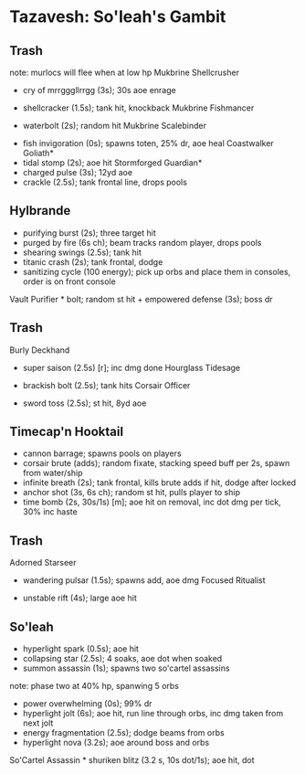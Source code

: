 # Tazavesh: So'leah's Gambit

## Trash
  note: murlocs will flee when at low hp
Mukbrine Shellcrusher
  * cry of mrrgggllrrgg (3s); 30s aoe enrage
  + shellcracker (1.5s); tank hit, knockback
Mukbrine Fishmancer
  - waterbolt (2s); random hit
Mukbrine Scalebinder
  + fish invigoration (0s); spawns toten, 25% dr, aoe heal
Coastwalker Goliath*
  + tidal stomp (2s); aoe hit
Stormforged Guardian*
  + charged pulse (3s); 12yd aoe
  + crackle (2.5s); tank frontal line, drops pools

## Hylbrande
  + purifying burst (2s); three target hit
  + purged by fire (6s ch); beam tracks random player, drops pools
  + shearing swings (2.5s); tank hit
  + titanic crash (2s); tank frontal, dodge
  + sanitizing cycle (100 energy); pick up orbs and place them in consoles, order is on front console

  Vault Purifier
    * bolt; random st hit
    + empowered defense (3s); boss dr

## Trash
Burly Deckhand
  + super saison (2.5s) [r]; inc dmg done
Hourglass Tidesage
  - brackish bolt (2.5s); tank hits
Corsair Officer
  + sword toss (2.5s); st hit, 8yd aoe

## Timecap'n Hooktail
  + cannon barrage; spawns pools on players
  + corsair brute (adds); random fixate, stacking speed buff per 2s, spawn from water/ship
  + infinite breath (2s); tank frontal, kills brute adds if hit, dodge after locked 
  + anchor shot (3s, 6s ch); random st hit, pulls player to ship
  + time bomb (2s, 30s/1s) [m]; aoe hit on removal, inc dot dmg per tick, 30% inc haste

## Trash
Adorned Starseer
  + wandering pulsar (1.5s); spawns add, aoe dmg
Focused Ritualist
  * unstable rift (4s); large aoe hit

## So'leah
  + hyperlight spark (0.5s); aoe hit
  + collapsing star (2.5s); 4 soaks, aoe dot when soaked
  + summon assassin (1s); spawns two so'cartel assassins

  note: phase two at 40% hp, spanwing 5 orbs
  + power overwhelming (0s); 99% dr
  + hyperlight jolt (6s); aoe hit, run line through orbs, inc dmg taken from next jolt
  + energy fragmentation (2.5s); dodge beams from orbs
  + hyperlight nova (3.2s); aoe around boss and orbs

  So'Cartel Assassin
    * shuriken blitz (3.2 s, 10s dot/1s); aoe hit, dot
